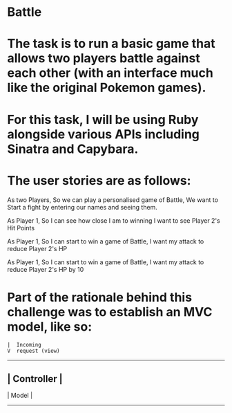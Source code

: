# Battle

# The task is to run a basic game that allows two players battle against each other (with an interface much like the original Pokemon games).
# For this task, I will be using Ruby alongside various APIs including Sinatra and Capybara.
# The user stories are as follows:

As two Players,
So we can play a personalised game of Battle,
We want to Start a fight by entering our names and seeing them.

As Player 1,
So I can see how close I am to winning
I want to see Player 2's Hit Points

As Player 1,
So I can start to win a game of Battle,
I want my attack to reduce Player 2's HP

As Player 1,
So I can start to win a game of Battle,
I want my attack to reduce Player 2's HP by 10

# Part of the rationale behind this challenge was to establish an MVC model, like so:

    |  Incoming
    V  request (view)
_____________________
|     Controller    |
---------------------
|       Model       |
_____________________


